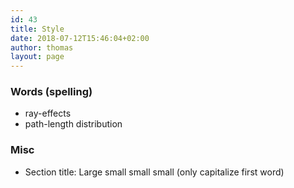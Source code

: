 ```yaml
---
id: 43
title: Style
date: 2018-07-12T15:46:04+02:00
author: thomas
layout: page
---
```



### Words (spelling)
- ray-effects
- path-length distribution


### Misc
- Section title: Large small small small (only capitalize first word)
